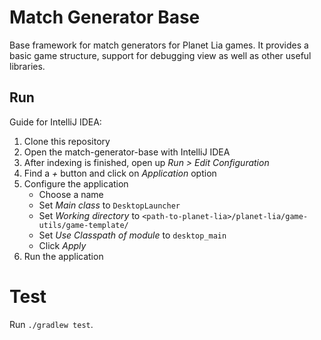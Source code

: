 # Match Generator Base

Base framework for match generators for Planet Lia games. 
It provides a basic game structure, support for debugging view as well as other useful libraries.

## Run

Guide for IntelliJ IDEA:

1. Clone this repository
2. Open the match-generator-base with IntelliJ IDEA
3. After indexing is finished, open up *Run > Edit Configuration*
4. Find a *+* button and click on *Application* option
5. Configure the application
    - Choose a name
    - Set *Main class* to `DesktopLauncher`
    - Set *Working directory* to `<path-to-planet-lia>/planet-lia/game-utils/game-template/`
    - Set *Use Classpath of module* to `desktop_main`
    - Click *Apply*
6. Run the application
 
# Test
Run `./gradlew test`.
